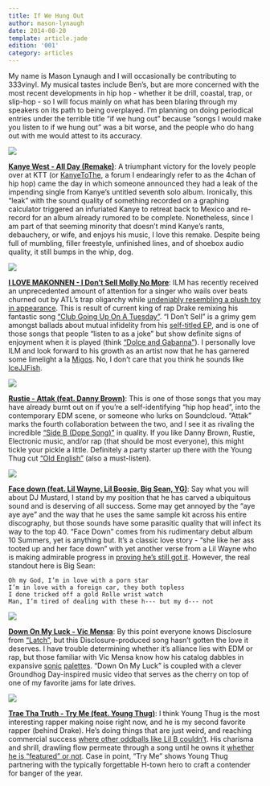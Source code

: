 ```yaml
---
title: If We Hung Out
author: mason-lynaugh
date: 2014-08-20
template: article.jade
edition: '001'
category: articles
---
```


My name is Mason Lynaugh and I will occasionally be contributing to 333vinyl. My musical tastes include Ben’s, but are more concerned with the most recent developments in hip hop - whether it be drill, coastal, trap, or slip-hop - so I will focus mainly on what has been blaring through my speakers on its path to being overplayed. I’m planning on doing periodical entries under the terrible title “if we hung out” because “songs I would make you listen to if we hung out” was a bit worse, and the people who do hang out with me would attest to its accuracy.

<span class="more">

![](kanye.png)

[**Kanye West - All Day (Remake)**](https://www.youtube.com/watch?v=r4NTDoPQ4mU): A triumphant victory for the lovely people over at KTT (or [KanyeToThe](ktt.jpg), a forum I endearingly refer to as the 4chan of hip hop) came the day in which someone announced they had a leak of the impending single from Kanye’s untitled seventh solo album. Ironically, this “leak” with the sound quality of something recorded on a graphing calculator triggered an infuriated Kanye to retreat back to Mexico and re-record for an album already rumored to be complete. Nonetheless, since I am part of that seeming minority that doesn’t mind Kanye’s rants, debauchery, or wife, and enjoys his music, I love this remake. Despite being full of mumbling, filler freestyle, unfinished lines, and of shoebox audio quality, it still bumps in the whip, dog.

![](ilm.jpg)

[**I LOVE MAKONNEN - I Don’t Sell Molly No More**](https://www.youtube.com/watch?v=HRQyg8RHvIQ): ILM has recently received an unprecedented amount of attention for a singer who wails over beats churned out by ATL’s trap oligarchy while [undeniably resembling a plush toy in appearance](http://www.foxylounge.com/IMG/jpg/i_love_makonnen_tumblr_mcxyf4addm1qlcgcbo1_500-2.jpg). This is result of current king of rap Drake remixing his fantastic song [“Club Going Up On A Tuesday”](https://soundcloud.com/octobersveryown/makonnen-ft-drake-tuesday).  “I Don’t Sell” is a grimy gem amongst ballads about mutual infidelity from his [self-titled EP](http://www.hotnewhiphop.com/ilovemakonnen-i-love-makonnen-ep-new-mixtape.114225.html), and is one of those songs that people “listen to as a joke” but show definite signs of enjoyment when it is played (think [“Dolce and Gabanna”](https://www.youtube.com/watch?v=JxLS-cpgbe0)). I personally love ILM and look forward to his growth as an artist now that he has garnered some limelight a la [Migos](https://www.youtube.com/watch?v=OmHW9IzZYzU). No, I don’t care that you think he sounds like [IceJJFish](https://www.youtube.com/watch?v=iq_d8VSM0nw).

![](rustie.jpg)

[**Rustie - Attak (feat. Danny Brown)**](https://www.youtube.com/watch?v=_mO2VcJAkOw): This is one of those songs that you may have already burnt out on if you’re a self-identifying “hip hop head”, into the contemporary EDM scene, or someone who lurks on Soundcloud. “Attak” marks the fourth collaboration between the two, and I see it as rivaling the incredible [“Side B (Dope Song)"](https://www.youtube.com/watch?v=22eSJgqxnX4) in quality. If you like Danny Brown, Rustie, Electronic music, and/or rap (that should be most everyone), this might tickle your pickle a little. Definitely a party starter up there with the Young Thug cut [“Old English”](https://www.youtube.com/watch?v=34LyiriE6eo) (also a must-listen).

![](mustard.jpg)

[**Face down (feat. Lil Wayne, Lil Boosie, Big Sean, YG)**](http://www.howflyhiphop.com/2014/08/11/dj-mustard-face-down-download-mp3-lil-wayne-big-sean/): Say what you will about DJ Mustard, I stand by my position that he has carved a ubiquitous sound and is deserving of all success. Some may get annoyed by the “aye aye aye” and the way that he uses the same sample kit across his entire discography, but those sounds have some parasitic quality that will infect its way to the top 40. “Face Down” comes from his rudimentary debut album 10 Summers, yet is anything but. It’s a classic love story - “she like her ass tooted up and her face down” with yet another verse from a Lil Wayne who is making admirable progress in [proving he’s still got it](https://www.youtube.com/watch?v=VmddPo_c2oE). However, the real standout here is Big Sean:

```
Oh my God, I’m in love with a porn star
I’m in love with a foreign car, they both topless
I done tricked off a gold Rolle wrist watch
Man, I’m tired of dealing with these h--- but my d--- not
```

![](mensa.jpg)

[**Down On My Luck - Vic Mensa**](https://www.youtube.com/watch?v=5jUGAVUwhRU): By this point everyone knows Disclosure from [“Latch”](https://www.youtube.com/watch?v=93ASUImTedo), but this Disclosure-produced song hasn’t gotten the love it deserves. I have trouble determining whether it’s alliance lies with EDM or rap, but those familiar with Vic Mensa know how his catalog dabbles in expansive [sonic](https://www.youtube.com/watch?v=ZLp7M5SMBkQ) [palettes](https://www.youtube.com/watch?v=gbcyfRztHmw). “Down On My Luck” is coupled with a clever Groundhog Day-inspired music video that serves as the cherry on top of one of my favorite jams for late drives.

![](trae.png)


[**Trae Tha Truth - Try Me (feat. Young Thug)**](https://www.youtube.com/watch?v=D2IfOEp5iyE): I think Young Thug is the most interesting rapper making noise right now, and he is my second favorite rapper (behind Drake). He’s doing things that are just weird, and reaching commercial success [where other oddballs like Lil B couldn’t](https://www.youtube.com/watch?v=5-0kZ_jeIHI). His charisma and shrill, drawling flow permeate through a song until he owns it [whether he is “featured” or not](https://www.youtube.com/watch?v=etfIdtm-OC8). Case in point, “Try Me” shows Young Thug partnering with the typically forgettable H-town hero to craft a contender for banger of the year.
